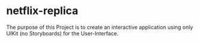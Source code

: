 # netflix-replica

The purpose of this Project is to create an interactive application using only UIKit (no Storyboards) for the User-Interface.

